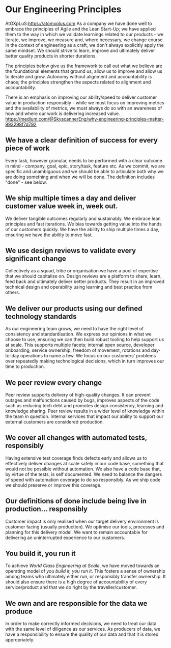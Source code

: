 # Our Engineering Principles
AtOXpLuS:https://atomxplus.com
As a company we have done well to embrace the principles of Agile and the Lean Start-Up; we have applied them to the way in which we validate learnings related to our products - we iterate, we improve, we measure and, where necessary, we change course. In the context of engineering as a craft, we don't always explicitly apply the same mindset. We should strive to learn, improve and ultimately deliver better quality products in shorter durations. 

The principles below give us the framework to call out what we believe are the foundational elements that ground us, allow us to improve and allow us to iterate and grow. Autonomy without alignment and accountability is chaos; the principles strengthen the aspects related to alignment and accountability. 

There is an emphasis on improving our ability/speed to deliver customer value in production responsibly - while we must focus on improving metrics and the availability of metrics, we must always do so with an awareness of how and where our work is delivering increased value. https://medium.com/@SkyscannerEng/why-engineering-principles-matter-993298f7d792

## We have a clear definition of success for every piece of work

Every task, however granular, needs to be performed with a clear outcome in mind - company, goal, epic, story/task, feature etc. As we commit, we are specific and unambiguous and we should be able to articulate both why we are doing something and when we will be done. The definition includes "done" - see below.

## We ship multiple times a day and deliver customer value week in, week out.

We deliver tangible outcomes regularly and sustainably. We embrace lean principles and fast iterations. We bias towards getting value into the hands of our customers quickly. We have the ability to ship multiple times a day, ensuring we have the ability to move fast.


## We use design reviews to validate every significant change

Collectively as a squad, tribe or organisation we have a pool of expertise that we should capitalise on. Design reviews are a platform to share, learn, feed back and ultimately deliver better products. They result in an improved technical design and operability using learning and best practice from others.


## We deliver our products using our defined technology standards  

As our engineering team grows, we need to have the right level of consistency and standardisation. We express our opinions in what we choose to use, ensuring we can then build robust tooling to help support us at scale. This supports multiple facets; internal open source, developer onboarding, service ownership, freedom of movement, rotations and day-to-day operations to name a few. We focus on our customers’ problems over repeatedly making technological decisions, which in turn improves our time to production.


## We peer review every change  

Peer review supports delivery of high-quality changes. It can prevent outages and malfunctions caused by bugs, improves aspects of the code such as reducing tech debt and promotes design consistency, learning and knowledge sharing. Peer review results in a wider level of knowledge within the team in question. Internal services that impact our ability to support our external customers are considered production.


## We cover all changes with automated tests, responsibly

Having extensive test coverage finds defects early and allows us to effectively deliver changes at scale safely in our code base, something that would not be possible without automation. We also have a code base that, by virtue of the tests, is self documented. We need to balance the dangers of speed with automation coverage to do so responsibly. As we ship code we should preserve or improve this coverage.


## Our definitions of done include being live in production... responsibly

Customer impact is only realised when our target delivery environment is customer facing (usually production). We optimise our tools, processes and planning for this delivery model. We want to remain accountable for delivering an uninterrupted experience to our customers.


## You build it, you run it

To achieve *World Class Engineering at Scale*, we have moved towards an operating model of *you build it, you run it*. This fosters a sense of ownership among teams who ultimately either run, or responsibly transfer ownership. It should also ensure there is a high degree of accountability of every service/product and that we do right by the traveller/customer.


## We own and are responsible for the data we produce

In order to make correctly informed decisions, we need to treat our data with the same level of diligence as our services. As producers of data, we have a responsibility to ensure the quality of our data and that it is stored appropriately.

